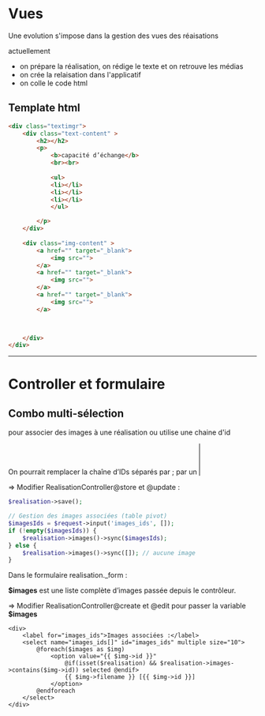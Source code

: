 # Vues
Une evolution s'impose dans la gestion des vues des réaisations

actuellement 
- on prépare la réalisation, on rédige le texte et on retrouve les médias
- on crée la relaisation dans l'applicatif
- on colle le code html

## Template html
```html
<div class="textimgr">
	<div class="text-content" >
		<h2></h2>
		<p>
			<b>capacité d’échange</b>
			<br><br>
			
			<ul>
			<li></li>
			<li></li>
			<li></li>
			</ul>

		</p>
	</div>
	
	<div class="img-content" >
		<a href="" target="_blank">
			<img src="">
		</a>
		<a href="" target="_blank">
			<img src="">
		</a>
		<a href="" target="_blank">
			<img src="">
		</a>


		
	</div>
</div>
```
----

# Controller et formulaire

## Combo multi-sélection
pour associer des images à une réalisation ou utilise une chaine d'id

On pourrait remplacer la chaîne d’IDs séparés par ; par un <select multiple> qui renvoie un tableau d’IDs.
Plus simple à gérer et plus propre en Laravel. 

=> Modifier RealisationController@store et  @update :

```php
$realisation->save();

// Gestion des images associées (table pivot)
$imagesIds = $request->input('images_ids', []);
if (!empty($imagesIds)) {
    $realisation->images()->sync($imagesIds);
} else {
    $realisation->images()->sync([]); // aucune image
}
```

Dans le formulaire realisation._form :

**$images** est une liste complète d’images passée depuis le contrôleur.

=> Modifier RealisationController@create et @edit pour passer la variable **$images**

```blade
<div>
    <label for="images_ids">Images associées :</label>
    <select name="images_ids[]" id="images_ids" multiple size="10">
        @foreach($images as $img)
            <option value="{{ $img->id }}" 
                @if(isset($realisation) && $realisation->images->contains($img->id)) selected @endif>
                {{ $img->filename }} [{{ $img->id }}]
            </option>
        @endforeach
    </select>
</div>
```




